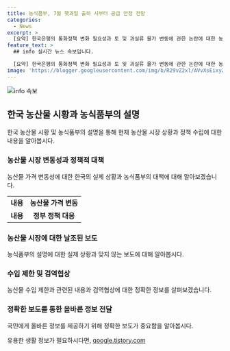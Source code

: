 ```yaml
---
title: 농식품부, 7월 햇과일 출하 시부터 공급 안정 전망
categories:
  - News
excerpt: >
  [요약] 한국은행의 통화정책 변화 필요성과 토 및 과실류 물가 변동에 관한 논란에 대한 농식품부의 입장을 설명한다. 현재 물가 안정화되는 과일류와 물가 안정화를 위한 대책들을 효과적으로 실행중임을 강조했다. 이중 대표적으로 사과와 배의 고가는 국내 생산량 부족이 아닌 수입 제한 때문이며, 검역절차를 따르고 있으므로 불가능한 것이라고 밝혔다. 이에 따라 부정확한 보도를 지양하고, 정책 뉴스 자료는 출처를 밝히면 자유롭게 이용 가능하다고 당부했다.
feature_text: >
  ## info 실시간 뉴스 속보입니다.

  [요약] 한국은행의 통화정책 변화 필요성과 토 및 과실류 물가 변동에 관한 논란에 대한 농식품부의 입장을 설명한다. 현재 물가 안정화되는 과일류와 물가 안정화를 위한 대책들을 효과적으로 실행중임을 강조했다. 이중 대표적으로 사과와 배의 고가는 국내 생산량 부족이 아닌 수입 제한 때문이며, 검역절차를 따르고 있으므로 불가능한 것이라고 밝혔다. 이에 따라 부정확한 보도를 지양하고, 정책 뉴스 자료는 출처를 밝히면 자유롭게 이용 가능하다고 당부했다.
image: 'https://blogger.googleusercontent.com/img/b/R29vZ2xl/AVvXsEixyZcFfHzMRdzZMjFBmAUKJYCLCGyLL1o632UiGVXcaFdKo_bkvkuCioo0uUKlGfBVcT3P84aROyZIXSBEx3Aw5nCQ3pTgDom1WDC4m8eifvWiAmWEEVb4x6G_l8C0QH225ldMjyaFvpxGEBGNO37VmDTDMHGhJPq73UglMfDca1-0aw/s1600/blogspot.png'
---
```


<p><img src="https://blogger.googleusercontent.com/img/b/R29vZ2xl/AVvXsEixyZcFfHzMRdzZMjFBmAUKJYCLCGyLL1o632UiGVXcaFdKo_bkvkuCioo0uUKlGfBVcT3P84aROyZIXSBEx3Aw5nCQ3pTgDom1WDC4m8eifvWiAmWEEVb4x6G_l8C0QH225ldMjyaFvpxGEBGNO37VmDTDMHGhJPq73UglMfDca1-0aw/s1600/blogspot.png" alt="info 속보" /></p>

<h2 data-ke-size="size26">한국 농산물 시황과 농식품부의 설명</h2>

<p data-ke-size="size16">한국 농산물 시황 및 농식품부의 설명을 통해 현재 농산물 시장 상황과 정책 수립에 대한 내용을 알아봅시다.</p>

<h3 data-ke-size="size24">농산물 시장 변동성과 정책적 대책</h3>

<p data-ke-size="size16">농산물 가격 변동성에 대한 한국의 실제 상황과 농식품부의 대책에 대해 알아보겠습니다.</p>

<table>
  <tr>
    <td style="text-align: center; height: 17px;"><b>내용</b></td>
    <td style="text-align: center; height: 17px;"><b>농산물 가격 변동</b></td>
  </tr>
  <tr>
    <td style="text-align: center; height: 17px;"><b>내용</b></td>
    <td style="text-align: center; height: 17px;"><b>정부 정책 대응</b></td>
  </tr>
</table>

<h3 data-ke-size="size24">농산물 시장에 대한 날조된 보도</h3>

<p data-ke-size="size16">농식품부의 설명에 대한 실제 상황과 맞지 않는 보도에 대해 알아봅시다.</p>

<h3 data-ke-size="size24">수입 제한 및 검역협상</h3>

<p data-ke-size="size16">농산물 수입 제한과 관련된 내용과 검역협상에 대한 정확한 정보를 살펴보겠습니다.</p>

<h3 data-ke-size="size24">정확한 보도를 통한 올바른 정보 전달</h3>

<p data-ke-size="size16">국민에게 올바른 정보를 제공하기 위해 정확한 보도가 중요함을 알아봅시다.</p>
유용한 생활 정보가 필요하시다면, <a href="https://qoogle.tistory.com" rel="dofollow">qoogle.tistory.com</a>


